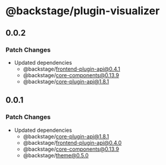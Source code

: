 # @backstage/plugin-visualizer

## 0.0.2

### Patch Changes

- Updated dependencies
  - @backstage/frontend-plugin-api@0.4.1
  - @backstage/core-components@0.13.9
  - @backstage/core-plugin-api@1.8.1

## 0.0.1

### Patch Changes

- Updated dependencies
  - @backstage/core-plugin-api@1.8.1
  - @backstage/frontend-plugin-api@0.4.0
  - @backstage/core-components@0.13.9
  - @backstage/theme@0.5.0
